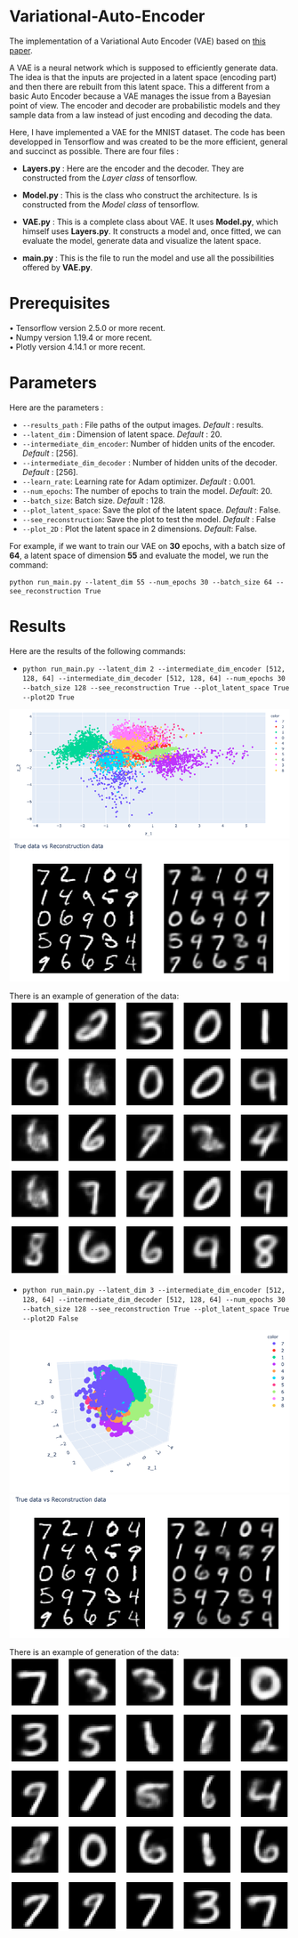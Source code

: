 # Variational-Auto-Encoder

The implementation of a Variational Auto Encoder (VAE) based on [this paper](https://arxiv.org/pdf/1312.6114.pdf).

A VAE is a neural network which is supposed to efficiently generate data. The idea is that the inputs are projected in a latent space (encoding part)
and then there are rebuilt from this latent space. This a different from a basic Auto Encoder because a VAE manages the issue from a Bayesian point of view. The encoder and decoder are probabilistic models and they sample data from a law instead of just encoding and decoding the data. 

Here, I have implemented a VAE for the MNIST dataset. The code has been developped in Tensorflow and was created to be the more efficient, general and succinct as possible. There are four files : 
- **Layers.py** : Here are the encoder and the decoder. They are constructed from the *Layer class* of tensorflow.

- **Model.py** : This is the class who construct the architecture. Is is constructed from the *Model class* of tensorflow.

- **VAE.py** : This is a complete class about VAE. It uses **Model.py**, which himself uses **Layers.py**. It constructs a model and, once fitted, we can evaluate the model, generate data and visualize the latent space.

- **main.py** : This is the file to run the model and use all the possibilities offered by **VAE.py**. 


# Prerequisites
• Tensorflow version 2.5.0 or more recent.  
• Numpy version 1.19.4 or more recent.  
• Plotly version 4.14.1 or more recent.

# Parameters

Here are the parameters :
- `--results_path` : File paths of the output images. *Default* : results.
- `--latent_dim` : Dimension of latent space. *Default* : 20.
- `--intermediate_dim_encoder`: Number of hidden units of the encoder. *Default* : [256].
- `--intermediate_dim_decoder` : Number of hidden units of the decoder. *Default* : [256].
- `--learn_rate`: Learning rate for Adam optimizer. *Default* : 0.001.
- `--num_epochs`: The number of epochs to train the model. *Default*: 20.
- `--batch_size`: Batch size. *Default* : 128.
- `--plot_latent_space`: Save the plot of the latent space. *Default* : False.
- `--see_reconstruction`: Save the plot to test the model. *Default* : False 
- `--plot_2D` : Plot the latent space in 2 dimensions. *Default*: False.

For example, if we want to train our VAE on **30** epochs, with a batch size of **64**, a latent space of dimension **55** and evaluate the model, we run the command:
```
python run_main.py --latent_dim 55 --num_epochs 30 --batch_size 64 --see_reconstruction True
```

# Results
Here are the results of the following commands: 

- `python run_main.py --latent_dim 2 --intermediate_dim_encoder [512, 128, 64] --intermediate_dim_decoder [512, 128, 64] --num_epochs 30 --batch_size 128 --see_reconstruction True --plot_latent_space True --plot2D True`

![alt text](https://github.com/guipet/Variational-Auto-Encoder/blob/main/plots/espace_latent_2D.png)
![alt text](https://github.com/guipet/Variational-Auto-Encoder/blob/main/plots/see_reconstruction_2D.png)

There is an example of generation of the data:
![alt text](https://github.com/guipet/Variational-Auto-Encoder/blob/main/plots/data_gen_dim2.png)

- `python run_main.py --latent_dim 3 --intermediate_dim_encoder [512, 128, 64] --intermediate_dim_decoder [512, 128, 64] --num_epochs 30 --batch_size 128 --see_reconstruction True --plot_latent_space True --plot2D False`

![alt text](https://github.com/guipet/Variational-Auto-Encoder/blob/main/plots/espace_latent_3D.png)
![alt text](https://github.com/guipet/Variational-Auto-Encoder/blob/main/plots/see_reconstruction_3D.png)

There is an example of generation of the data:
![alt text](https://github.com/guipet/Variational-Auto-Encoder/blob/main/plots/data_gen_dim3.png)
